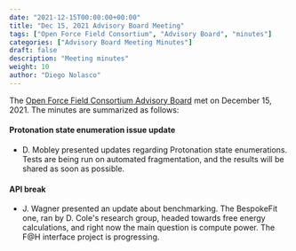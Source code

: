 ```yaml
---
date: "2021-12-15T00:00:00+00:00"
title: "Dec 15, 2021 Advisory Board Meeting"
tags: ["Open Force Field Consortium", "Advisory Board", "minutes"]
categories: ["Advisory Board Meeting Minutes"]
draft: false
description: "Meeting minutes"
weight: 10
author: "Diego Nolasco"
---
```


The [Open Force Field Consortium Advisory Board](https://openforcefield.org/about/organization/#open-force-field-consortium) met on December 15, 2021.
The minutes are summarized as follows:

#### Protonation state enumeration issue update

* D. Mobley presented updates regarding Protonation state enumerations. Tests are being run on automated fragmentation, and the results will be shared as soon as possible.

#### API break

* J. Wagner presented an update about benchmarking. The BespokeFit one, ran by D. Cole's research group, headed towards free energy calculations, and right now the main question is compute power. The F@H interface project is progressing.

